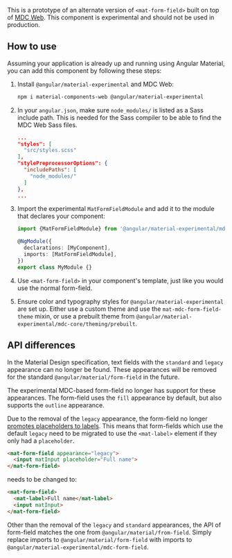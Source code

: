 This is a prototype of an alternate version of `<mat-form-field>` built on top of
[MDC Web](https://github.com/material-components/material-components-web). This component is
experimental and should not be used in production.

## How to use
Assuming your application is already up and running using Angular Material, you can add this
component by following these steps:

1. Install `@angular/material-experimental` and MDC Web:

   ```bash
   npm i material-components-web @angular/material-experimental
   ```

2. In your `angular.json`, make sure `node_modules/` is listed as a Sass include path. This is
   needed for the Sass compiler to be able to find the MDC Web Sass files.

   ```json
   ...
   "styles": [
     "src/styles.scss"
   ],
   "stylePreprocessorOptions": {
     "includePaths": [
       "node_modules/"
     ]
   },
   ...
   ```

3. Import the experimental `MatFormFieldModule` and add it to the module that declares your
   component:

   ```ts
   import {MatFormFieldModule} from '@angular/material-experimental/mdc-form-field';

   @NgModule({
     declarations: [MyComponent],
     imports: [MatFormFieldModule],
   })
   export class MyModule {}
   ```

4. Use `<mat-form-field>` in your component's template, just like you would use the normal
   form-field.
   
5. Ensure color and typography styles for `@angular/material-experimental` are set up. Either
   use a custom theme and use the `mat-mdc-form-field-theme` mixin, or use a prebuilt theme
   from `@angular/material-experimental/mdc-core/theming/prebuilt`.

## API differences

In the Material Design specification, text fields with the `standard` and `legacy` appearance
can no longer be found. These appearances will be removed for the standard
`@angular/material/form-field` in the future.

The experimental MDC-based form-field no longer has support for these appearances. The form-field
uses the `fill` appearance by default, but also supports the `outline` appearance. 

Due to the removal of the `legacy` appearance, the form-field no longer [promotes placeholders
to labels](https://material.angular.io/components/form-field/overview#form-field-appearance-variants).
This means that form-fields which use the default `legacy` need to be migrated to use the
`<mat-label>` element if they only had a `placeholder`.


```html
<mat-form-field appearance="legacy">
  <input matInput placeholder="Full name">
</mat-form-field>
```

needs to be changed to:

```html
<mat-form-field>
  <mat-label>Full name</mat-label>
  <input matInput>
</mat-form-field>
```

Other than the removal of the `legacy` and `standard` appearances, the API of form-field
matches the one from `@angular/material/from-field`. Simply replace imports to
`@angular/material/form-field` with imports to `@angular/material-experimental/mdc-form-field`.
